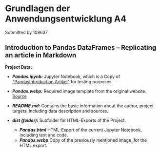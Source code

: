 # Grundlagen der Anwendungsentwicklung A4
Submitted by 108637

## Introduction to Pandas DataFrames – Replicating an article in Markdown
**Project Data:**

- ***Pandas.ipynb:***
Jupyter Notebook, which is a Copy of ["PandasIntroduction Artikel"](file:///G:/Meine%20Ablage/06_UNIGIS/02_Studium/05_Modul_05/01_Unterlagen/Grundlagen_Anwendungsentwicklung/assignments/Set1/Aufgabe4/PandasIntroduction.html) for testing purposes

- ***Pandas.webp:***
Required image template from the original website. [Source](file:///G:/Meine%20Ablage/06_UNIGIS/02_Studium/05_Modul_05/01_Unterlagen/Grundlagen_Anwendungsentwicklung/assignments/Set1/Aufgabe4/Pandas.webp)

- ***README.md:***
Contains the basic information about the author, project targets, including data description and sources.

- ***dist (folder):***
Subfolder for HTML-Exports of the Project.
    - ***Pandas.html***
    HTML-Export of the current Jupyter Notebook, including text and code.
    - ***Pandas.webp***
    Copy of the previously mentioned image, for the HTML export.
